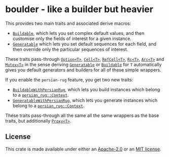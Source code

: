 # boulder - like a builder but heavier

This provides two main traits and associated derive macros:
- [`Buildable`](https://docs.rs/boulder/latest/boulder/trait.Buildable.html),
  which lets you set complex default values, and then customise only
  the fields of interest for a given instance.
- [`Generatable`](https://docs.rs/boulder/latest/boulder/trait.Generatable.html)
  which lets you set default sequences for each field, and then
  override only the particular sequences of interest.

These traits pass-through
[`Option<T>`](https://doc.rust-lang.org/std/option/enum.Option.html),
[`Cell<T>`](https://doc.rust-lang.org/std/cell/struct.Cell.html),
[`RefCell<T>`](https://doc.rust-lang.org/std/cell/struct.RefCell.html),
[`Rc<T>`](https://doc.rust-lang.org/std/rc/struct.Rc.html),
[`Arc<T>`](https://doc.rust-lang.org/std/sync/struct.Arc.html) and
[`Mutex<T>`](https://doc.rust-lang.org/std/sync/struct.Mutex.html) in
the sense deriving
[`Generatable`](https://docs.rs/boulder/latest/boulder/trait.Generatable.html)
or
[`Buildable`](https://docs.rs/boulder/latest/boulder/trait.Buildable.html)
for `T` automatically gives you default generators and builders for
all of these simple wrappers.

If you enable the `persian-rug` feature, you get two new traits:
- [`BuildableWithPersianRug`](https://docs.rs/boulder/latest/boulder/trait.BuildableWithPersianRug.html),
  which lets you build instances which belong to a
  [`persian_rug::Context`](https://docs.rs/boulder/latest/persian-rug/trait.Context.html).
- [`GeneratableWithPersianRug`](https://docs.rs/boulder/latest/boulder/trait.GeneratableWithPersianRug.html),
  which lets you generate instances which belong to a
  [`persian_rug::Context`](https://docs.rs/boulder/latest/persian-rug/trait.Context.html).

These traits pass-through all the same all the same wrappers as the
base traits, but additionally
[`Proxy<T>`](https://docs.rs/boulder/latest/persian-rug/struct.Proxy.html).

## License

This crate is made available under either an
[Apache-2.0](https://opensource.org/licenses/Apache-2.0) or an [MIT
license](https://opensource.org/licenses/MIT).
